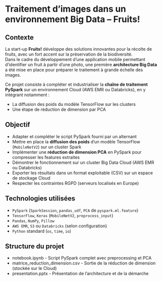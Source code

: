 #  Traitement d’images dans un environnement Big Data – Fruits!

## Contexte

La start-up **Fruits!** développe des solutions innovantes pour la récolte de fruits, avec un fort accent sur la préservation de la biodiversité.  
Dans le cadre du développement d’une application mobile permettant d’identifier un fruit à partir d’une photo, une première **architecture Big Data** a été mise en place pour préparer le traitement à grande échelle des images.

Ce projet consiste à compléter et industrialiser la **chaîne de traitement PySpark** sur un environnement Cloud (AWS EMR ou Databricks), en y intégrant notamment :
- La diffusion des poids du modèle TensorFlow sur les clusters
- Une étape de réduction de dimension par PCA

## Objectif

- Adapter et compléter le script PySpark fourni par un alternant
- Mettre en place la **diffusion des poids** d’un modèle TensorFlow (`MobileNetV2`) sur un cluster Spark
- Implémenter une **réduction de dimension PCA** en PySpark pour compresser les features extraites
- Démontrer le fonctionnement sur un cluster Big Data Cloud (AWS EMR ou Databricks)
- Exporter les résultats dans un format exploitable (CSV) sur un espace de stockage Cloud
- Respecter les contraintes RGPD (serveurs localisés en Europe)

## Technologies utilisées

- `PySpark` (`SparkSession`, `pandas_udf`, `PCA` de `pyspark.ml.feature`)
- `TensorFlow`, `Keras` (`MobileNetV2`, `preprocess_input`)
- `Pandas`, `NumPy`, `Pillow`
- `AWS EMR`, `S3` ou `Databricks` (selon configuration)
- `Python` standard (`os`, `time`, `io`)

## Structure du projet

- notebook.ipynb - Script PySpark complet avec preprocessing et PCA
- matrice_reduction_dimension.csv - Sortie de la réduction de dimension (stockée sur le Cloud)
- presentation.pptx - Présentation de l’architecture et de la démarche

